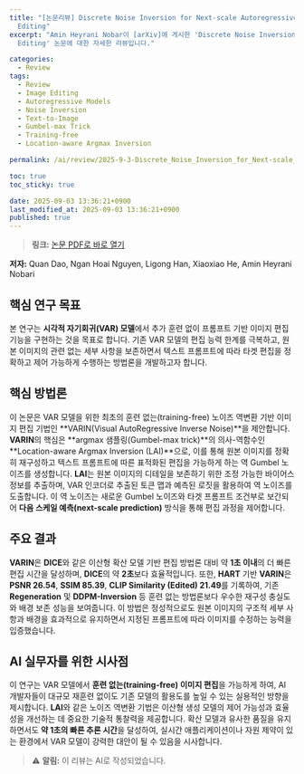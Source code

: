 ```yaml
---
title: "[논문리뷰] Discrete Noise Inversion for Next-scale Autoregressive Text-based Image
  Editing"
excerpt: "Amin Heyrani Nobar이 [arXiv]에 게시한 'Discrete Noise Inversion for Next-scale Autoregressive Text-based Image
  Editing' 논문에 대한 자세한 리뷰입니다."

categories:
  - Review
tags:
  - Review
  - Image Editing
  - Autoregressive Models
  - Noise Inversion
  - Text-to-Image
  - Gumbel-max Trick
  - Training-free
  - Location-aware Argmax Inversion

permalink: /ai/review/2025-9-3-Discrete_Noise_Inversion_for_Next-scale_Autoregressive_Text-based_Image_Editing/

toc: true
toc_sticky: true

date: 2025-09-03 13:36:21+0900
last_modified_at: 2025-09-03 13:36:21+0900
published: true
---
```

> **링크:** [논문 PDF로 바로 열기](https://arxiv.org/abs/2509.01984)

**저자:** Quan Dao, Ngan Hoai Nguyen, Ligong Han, Xiaoxiao He, Amin Heyrani Nobari



## 핵심 연구 목표
본 연구는 **시각적 자기회귀(VAR) 모델**에서 추가 훈련 없이 프롬프트 기반 이미지 편집 기능을 구현하는 것을 목표로 합니다. 기존 VAR 모델의 편집 능력 한계를 극복하고, 원본 이미지의 관련 없는 세부 사항을 보존하면서 텍스트 프롬프트에 따라 타겟 편집을 정확하고 제어 가능하게 수행하는 방법론을 개발하고자 합니다.

## 핵심 방법론
이 논문은 VAR 모델을 위한 최초의 훈련 없는(training-free) 노이즈 역변환 기반 이미지 편집 기법인 **VARIN(Visual AutoRegressive Inverse Noise)**을 제안합니다. **VARIN**의 핵심은 **argmax 샘플링(Gumbel-max trick)**의 의사-역함수인 **Location-aware Argmax Inversion (LAI)**으로, 이를 통해 원본 이미지를 정확히 재구성하고 텍스트 프롬프트에 따른 표적화된 편집을 가능하게 하는 역 Gumbel 노이즈를 생성합니다. **LAI**는 원본 이미지의 디테일을 보존하기 위한 조정 가능한 바이어스 정보를 추출하며, VAR 인코더로 추출된 토큰 맵과 예측된 로짓을 활용하여 역 노이즈를 도출합니다. 이 역 노이즈는 새로운 Gumbel 노이즈와 타겟 프롬프트 조건부로 보간되어 **다음 스케일 예측(next-scale prediction)** 방식을 통해 편집 과정을 제어합니다.

## 주요 결과
**VARIN**은 **DICE**와 같은 이산형 확산 모델 기반 편집 방법론 대비 약 **1초 이내**의 더 빠른 편집 시간을 달성하며, **DICE**의 약 **2초**보다 효율적입니다. 또한, **HART** 기반 **VARIN**은 **PSNR 26.54**, **SSIM 85.39**, **CLIP Similarity (Edited) 21.49**를 기록하여, 기존 **Regeneration** 및 **DDPM-Inversion** 등 훈련 없는 방법론보다 우수한 재구성 충실도와 배경 보존 성능을 보여줍니다. 이 방법은 정성적으로도 원본 이미지의 구조적 세부 사항과 배경을 효과적으로 유지하면서 지정된 프롬프트에 따라 이미지를 수정하는 능력을 입증했습니다.

## AI 실무자를 위한 시사점
이 연구는 VAR 모델에서 **훈련 없는(training-free) 이미지 편집**을 가능하게 하여, AI 개발자들이 대규모 재훈련 없이도 기존 모델의 활용도를 높일 수 있는 실용적인 방향을 제시합니다. **LAI**와 같은 노이즈 역변환 기법은 이산형 생성 모델의 제어 가능성과 효율성을 개선하는 데 중요한 기술적 통찰력을 제공합니다. 확산 모델과 유사한 품질을 유지하면서도 **약 1초의 빠른 추론 시간**을 달성하여, 실시간 애플리케이션이나 자원 제약이 있는 환경에서 VAR 모델이 강력한 대안이 될 수 있음을 시사합니다.

> ⚠️ **알림:** 이 리뷰는 AI로 작성되었습니다.